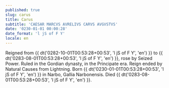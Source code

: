 ```yaml
---
published: true
slug: carus
title: Carus
subtitle: 'CAESAR MARCVS AVRELIVS CARVS AVGVSTVS'
date: '0230-01-01 00:00:28'
date_format: 'l jS of F Y'
locale: en
---
```


Reigned from {{ dt('0282-10-01T00:53:28+00:53', 'l jS of F Y', 'en') }} to {{ dt('0283-08-01T00:53:28+00:53', 'l jS of F Y', 'en') }}, rose by Seized Power. Ruled in the Gordian dynasty, in the Principate era. Reign ended by Natural Causes from Lightning. Born {{ dt('0230-01-01T00:53:28+00:53', 'l jS of F Y', 'en') }} in Narbo, Gallia Narbonensis. Died {{ dt('0283-08-01T00:53:28+00:53', 'l jS of F Y', 'en') }}.
